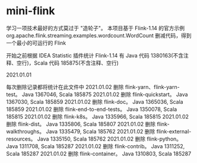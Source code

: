 # mini-flink
学习一项技术最好的方式莫过于 "造轮子"。
本项目基于 Flink-1.14 的官方示例 org.apache.flink.streaming.examples.wordcount.WordCount 删减代码，得到一个最小的可运行的 Flink

开始之前根据 IDEA Statistic 插件统计 Flink-1.14 有 Java 代码 1380163(不含注释、空行)，Scala 代码 185875(不含注释、空行)

2021.01.01

每次删除记录都将统计在此文件中
2021.01.02 删除 flink-yarn、flink-yarn-test。 Java 1367046, Scala 185875
2021.01.02 删除 flink-quickstart。 Java 1367030, Scala 185859
2021.01.02 删除 flink-doc。 Java 1365036, Scala 185859
2021.01.02 删除 flink-end-to-end-tests。 Java 1350078, Scala 185815
2021.01.02 删除 flink-k8s。 Java 1335966, Scala 185815
2021.01.02 删除 flink-dist。 Java 1335806, Scala 185807
2021.01.02 删除 flink-walkthroughs。 Java 1335479, Scala 185762
2021.01.02 删除 flink-external-resources。 Java 1335150, Scala 185762
2021.01.02 删除 flink-python。 Java 1311708, Scala 185287
2021.01.02 删除 flink-contrib。 Java 1311252, Scala 185287
2021.01.02 删除 flink-container。 Java 1310803, Scala 185287
